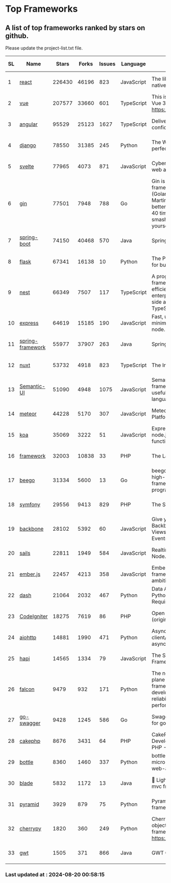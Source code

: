 # Top Frameworks
## A list of top frameworks ranked by stars on github.  
Please update the project-list.txt file.

| SL| Name  | Stars| Forks| Issues | Language | Description | Last Commit |
| --| ------| -----| ---- | ------ | -------- | ----------- | ----------- |
| 1 | [react](https://github.com/facebook/react) | 226430 | 46196 | 823 | JavaScript | The library for web and native user interfaces. | 2024-08-19 20:34:38 |
| 2 | [vue](https://github.com/vuejs/vue) | 207577 | 33660 | 601 | TypeScript | This is the repo for Vue 2. For Vue 3, go to https://github.com/vuejs/core | 2024-06-14 12:52:12 |
| 3 | [angular](https://github.com/angular/angular) | 95529 | 25123 | 1627 | TypeScript | Deliver web apps with confidence 🚀 | 2024-08-19 16:24:07 |
| 4 | [django](https://github.com/django/django) | 78550 | 31385 | 245 | Python | The Web framework for perfectionists with deadlines. | 2024-08-19 15:39:57 |
| 5 | [svelte](https://github.com/sveltejs/svelte) | 77965 | 4073 | 871 | JavaScript | Cybernetically enhanced web apps | 2024-08-19 19:35:58 |
| 6 | [gin](https://github.com/gin-gonic/gin) | 77501 | 7948 | 788 | Go | Gin is a HTTP web framework written in Go (Golang). It features a Martini-like API with much better performance -- up to 40 times faster. If you need smashing performance, get yourself some Gin. | 2024-07-14 12:34:34 |
| 7 | [spring-boot](https://github.com/spring-projects/spring-boot) | 74150 | 40468 | 570 | Java | Spring Boot | 2024-08-19 23:47:31 |
| 8 | [flask](https://github.com/pallets/flask) | 67341 | 16138 | 10 | Python | The Python micro framework for building web applications. | 2024-08-06 15:31:00 |
| 9 | [nest](https://github.com/nestjs/nest) | 66349 | 7507 | 117 | TypeScript | A progressive Node.js framework for building efficient, scalable, and enterprise-grade server-side applications with TypeScript/JavaScript 🚀 | 2024-08-15 09:07:19 |
| 10 | [express](https://github.com/expressjs/express) | 64619 | 15185 | 190 | JavaScript | Fast, unopinionated, minimalist web framework for node. | 2024-08-19 20:12:24 |
| 11 | [spring-framework](https://github.com/spring-projects/spring-framework) | 55977 | 37907 | 263 | Java | Spring Framework | 2024-08-19 12:46:21 |
| 12 | [nuxt](https://github.com/nuxt/nuxt) | 53732 | 4918 | 823 | TypeScript | The Intuitive Vue Framework. | 2024-08-19 21:16:03 |
| 13 | [Semantic-UI](https://github.com/Semantic-Org/Semantic-UI) | 51090 | 4948 | 1075 | JavaScript | Semantic is a UI component framework based around useful principles from natural language. | 2023-01-11 17:05:32 |
| 14 | [meteor](https://github.com/meteor/meteor) | 44228 | 5170 | 307 | JavaScript | Meteor, the JavaScript App Platform | 2024-08-19 22:04:17 |
| 15 | [koa](https://github.com/koajs/koa) | 35069 | 3222 | 51 | JavaScript | Expressive middleware for node.js using ES2017 async functions | 2024-08-18 20:27:08 |
| 16 | [framework](https://github.com/laravel/framework) | 32003 | 10838 | 33 | PHP | The Laravel Framework. | 2024-08-19 03:11:25 |
| 17 | [beego](https://github.com/beego/beego) | 31334 | 5600 | 13 | Go | beego is an open-source, high-performance web framework for the Go programming language. | 2024-08-17 07:45:24 |
| 18 | [symfony](https://github.com/symfony/symfony) | 29556 | 9413 | 829 | PHP | The Symfony PHP framework | 2024-08-19 09:33:22 |
| 19 | [backbone](https://github.com/jashkenas/backbone) | 28102 | 5392 | 60 | JavaScript | Give your JS App some Backbone with Models, Views, Collections, and Events | 2024-03-06 23:22:47 |
| 20 | [sails](https://github.com/balderdashy/sails) | 22811 | 1949 | 584 | JavaScript | Realtime MVC Framework for Node.js | 2024-05-17 22:00:56 |
| 21 | [ember.js](https://github.com/emberjs/ember.js) | 22457 | 4213 | 358 | JavaScript | Ember.js - A JavaScript framework for creating ambitious web applications | 2024-08-19 18:53:48 |
| 22 | [dash](https://github.com/plotly/dash) | 21064 | 2032 | 467 | Python | Data Apps & Dashboards for Python. No JavaScript Required. | 2024-07-24 19:27:39 |
| 23 | [CodeIgniter](https://github.com/bcit-ci/CodeIgniter) | 18275 | 7619 | 86 | PHP | Open Source PHP Framework (originally from EllisLab) | 2024-03-20 03:51:42 |
| 24 | [aiohttp](https://github.com/aio-libs/aiohttp) | 14881 | 1990 | 471 | Python | Asynchronous HTTP client/server framework for asyncio and Python | 2024-08-20 00:53:39 |
| 25 | [hapi](https://github.com/hapijs/hapi) | 14565 | 1334 | 79 | JavaScript | The Simple, Secure Framework Developers Trust | 2024-07-04 00:48:01 |
| 26 | [falcon](https://github.com/falconry/falcon) | 9479 | 932 | 171 | Python | The no-magic web data plane API and microservices framework for Python developers, with a focus on reliability, correctness, and performance at scale. | 2024-08-17 06:46:17 |
| 27 | [go-swagger](https://github.com/go-swagger/go-swagger) | 9428 | 1245 | 586 | Go | Swagger 2.0 implementation for go | 2024-05-13 17:21:38 |
| 28 | [cakephp](https://github.com/cakephp/cakephp) | 8676 | 3431 | 64 | PHP | CakePHP: The Rapid Development Framework for PHP - Official Repository | 2024-08-13 12:24:42 |
| 29 | [bottle](https://github.com/bottlepy/bottle) | 8360 | 1460 | 337 | Python | bottle.py is a fast and simple micro-framework for python web-applications. | 2024-01-03 22:31:48 |
| 30 | [blade](https://github.com/lets-blade/blade) | 5832 | 1172 | 13 | Java | :rocket: Lightning fast and elegant mvc framework for Java8 | 2024-06-17 01:05:35 |
| 31 | [pyramid](https://github.com/Pylons/pyramid) | 3929 | 879 | 75 | Python | Pyramid - A Python web framework | 2024-06-10 16:09:42 |
| 32 | [cherrypy](https://github.com/cherrypy/cherrypy) | 1820 | 360 | 249 | Python | CherryPy is a pythonic, object-oriented HTTP framework.      https://cherrypy.dev | 2024-07-02 23:41:56 |
| 33 | [gwt](https://github.com/gwtproject/gwt) | 1505 | 371 | 866 | Java | GWT Open Source Project | 2024-08-14 13:17:48 |

### Last updated at : 2024-08-20 00:58:15
